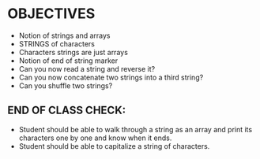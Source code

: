 # OBJECTIVES
  * Notion of strings and arrays
  * STRINGS of characters
  * Characters strings are just arrays
  * Notion of end of string marker
  * Can you now read a string and reverse it?
  * Can you now concatenate two strings into a third string?
  * Can you shuffle two strings?

## END OF CLASS CHECK:
  * Student should be able to walk through a string as an array and print
    its characters one by one and know when it ends.
  * Student should be able to capitalize a string of characters.
